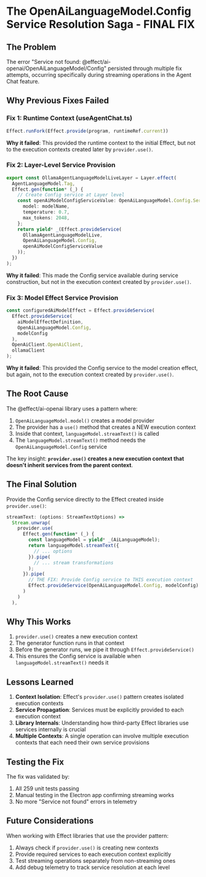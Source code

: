 # The OpenAiLanguageModel.Config Service Resolution Saga - FINAL FIX

## The Problem

The error "Service not found: @effect/ai-openai/OpenAiLanguageModel/Config" persisted through multiple fix attempts, occurring specifically during streaming operations in the Agent Chat feature.

## Why Previous Fixes Failed

### Fix 1: Runtime Context (useAgentChat.ts)
```typescript
Effect.runFork(Effect.provide(program, runtimeRef.current))
```
**Why it failed**: This provided the runtime context to the initial Effect, but not to the execution contexts created later by `provider.use()`.

### Fix 2: Layer-Level Service Provision
```typescript
export const OllamaAgentLanguageModelLiveLayer = Layer.effect(
  AgentLanguageModel.Tag,
  Effect.gen(function* (_) {
    // Create Config service at Layer level
    const openAiModelConfigServiceValue: OpenAiLanguageModel.Config.Service = {
      model: modelName,
      temperature: 0.7,
      max_tokens: 2048,
    };
    return yield* _(Effect.provideService(
      OllamaAgentLanguageModelLive, 
      OpenAiLanguageModel.Config, 
      openAiModelConfigServiceValue
    ));
  })
);
```
**Why it failed**: This made the Config service available during service construction, but not in the execution context created by `provider.use()`.

### Fix 3: Model Effect Service Provision
```typescript
const configuredAiModelEffect = Effect.provideService(
  Effect.provideService(
    aiModelEffectDefinition,
    OpenAiLanguageModel.Config,
    modelConfig
  ),
  OpenAiClient.OpenAiClient, 
  ollamaClient
);
```
**Why it failed**: This provided the Config service to the model creation effect, but again, not to the execution context created by `provider.use()`.

## The Root Cause

The @effect/ai-openai library uses a pattern where:

1. `OpenAiLanguageModel.model()` creates a model provider
2. The provider has a `use()` method that creates a NEW execution context
3. Inside that context, `languageModel.streamText()` is called
4. The `languageModel.streamText()` method needs the `OpenAiLanguageModel.Config` service

The key insight: **`provider.use()` creates a new execution context that doesn't inherit services from the parent context**.

## The Final Solution

Provide the Config service directly to the Effect created inside `provider.use()`:

```typescript
streamText: (options: StreamTextOptions) =>
  Stream.unwrap(
    provider.use(
      Effect.gen(function* (_) {
        const languageModel = yield* _(AiLanguageModel);
        return languageModel.streamText({
          // ... options
        }).pipe(
          // ... stream transformations
        );
      }).pipe(
        // THE FIX: Provide Config service to THIS execution context
        Effect.provideService(OpenAiLanguageModel.Config, modelConfig)
      )
    )
  ),
```

## Why This Works

1. `provider.use()` creates a new execution context
2. The generator function runs in that context
3. Before the generator runs, we pipe it through `Effect.provideService()` 
4. This ensures the Config service is available when `languageModel.streamText()` needs it

## Lessons Learned

1. **Context Isolation**: Effect's `provider.use()` pattern creates isolated execution contexts
2. **Service Propagation**: Services must be explicitly provided to each execution context
3. **Library Internals**: Understanding how third-party Effect libraries use services internally is crucial
4. **Multiple Contexts**: A single operation can involve multiple execution contexts that each need their own service provisions

## Testing the Fix

The fix was validated by:
1. All 259 unit tests passing
2. Manual testing in the Electron app confirming streaming works
3. No more "Service not found" errors in telemetry

## Future Considerations

When working with Effect libraries that use the provider pattern:
1. Always check if `provider.use()` is creating new contexts
2. Provide required services to each execution context explicitly
3. Test streaming operations separately from non-streaming ones
4. Add debug telemetry to track service resolution at each level